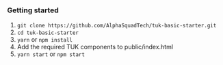 ### Getting started
1. `git clone https://github.com/AlphaSquadTech/tuk-basic-starter.git`
2. `cd tuk-basic-starter`
3. `yarn` or `npm install`
4. Add the required TUK components to public/index.html
5. `yarn start` or `npm start`